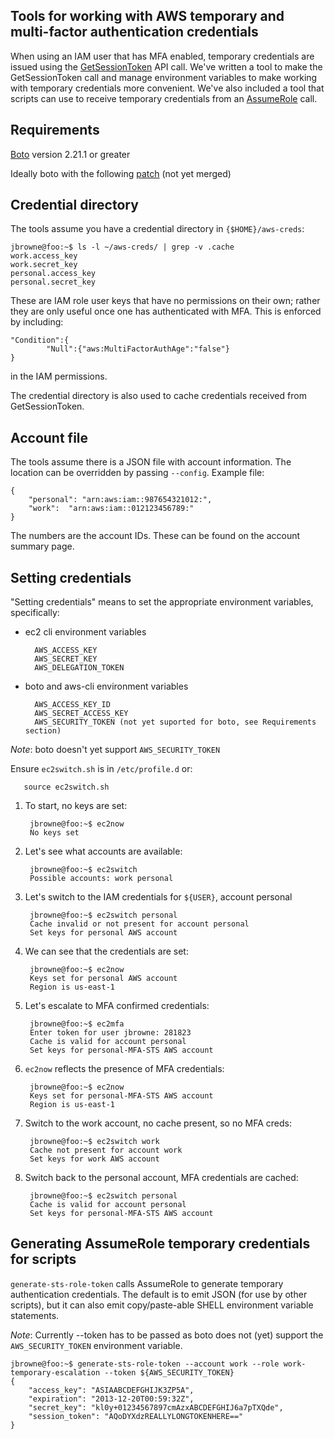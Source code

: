 Tools for working with AWS temporary and multi-factor authentication credentials
--------------------------------------------------------------------------------

When using an IAM user that has MFA enabled, temporary credentials are issued
using the [GetSessionToken](http://docs.aws.amazon.com/STS/latest/APIReference/API_GetSessionToken.html)
API call.  We've written a tool to make the GetSessionToken call and manage environment variables
to make working with temporary credentials more convenient.  We've also included a tool that scripts
can use to receive temporary credentials from an [AssumeRole](http://docs.aws.amazon.com/STS/latest/APIReference/API_AssumeRole.html)
call.

Requirements
------------

[Boto](https://github.com/boto/boto) version 2.21.1 or greater

Ideally boto with the following [patch](https://github.com/boto/boto/pull/1942) (not yet merged)

Credential directory
--------------------

The tools assume you have a credential directory in ```{$HOME}/aws-creds```:

    jbrowne@foo:~$ ls -l ~/aws-creds/ | grep -v .cache
    work.access_key
    work.secret_key
    personal.access_key
    personal.secret_key

These are IAM role user keys that have no permissions on their own; rather they are 
only useful once one has authenticated with MFA.  This is enforced by including:

    "Condition":{
            "Null":{"aws:MultiFactorAuthAge":"false"}
    }

in the IAM permissions.

The credential directory is also used to cache credentials received from GetSessionToken.

Account file
------------

The tools assume there is a JSON file with account information.  The location can
be overridden by passing ```--config```.  Example file:

    {
        "personal": "arn:aws:iam::987654321012:",
        "work":  "arn:aws:iam::012123456789:"
    }

The numbers are the account IDs.  These can be found on the account summary page.

Setting credentials
-------------------
"Setting credentials" means to set the appropriate environment variables, specifically:

* ec2 cli environment variables                                             

        AWS_ACCESS_KEY
        AWS_SECRET_KEY
        AWS_DELEGATION_TOKEN

* boto and aws-cli environment variables                                    

        AWS_ACCESS_KEY_ID
        AWS_SECRET_ACCESS_KEY
        AWS_SECURITY_TOKEN (not yet suported for boto, see Requirements section)

*Note*: boto doesn't yet support ```AWS_SECURITY_TOKEN```

Ensure ```ec2switch.sh``` is in ```/etc/profile.d``` or:

       source ec2switch.sh


1. To start, no keys are set:

        jbrowne@foo:~$ ec2now
        No keys set

2. Let's see what accounts are available:

        jbrowne@foo:~$ ec2switch 
        Possible accounts: work personal 

3. Let's switch to the IAM credentials for ```${USER}```, account personal

        jbrowne@foo:~$ ec2switch personal
        Cache invalid or not present for account personal
        Set keys for personal AWS account

4. We can see that the credentials are set:

        jbrowne@foo:~$ ec2now
        Keys set for personal AWS account
        Region is us-east-1

5. Let's escalate to MFA confirmed credentials:

        jbrowne@foo:~$ ec2mfa
        Enter token for user jbrowne: 281823
        Cache is valid for account personal
        Set keys for personal-MFA-STS AWS account

6. ```ec2now``` reflects the presence of MFA credentials:

        jbrowne@foo:~$ ec2now
        Keys set for personal-MFA-STS AWS account
        Region is us-east-1

7. Switch to the work account, no cache present, so no MFA creds:

        jbrowne@foo:~$ ec2switch work
        Cache not present for account work
        Set keys for work AWS account

8. Switch back to the personal account, MFA credentials are cached:

        jbrowne@foo:~$ ec2switch personal
        Cache is valid for account personal
        Set keys for personal-MFA-STS AWS account

Generating AssumeRole temporary credentials for scripts
-------------------------------------------------------

```generate-sts-role-token``` calls AssumeRole to generate temporary authentication
credentials.  The default is to emit JSON (for use by other scripts), but it can also
emit copy/paste-able SHELL environment variable statements.

*Note*: Currently --token has to be passed as boto does not (yet) support the
```AWS_SECURITY_TOKEN``` environment variable.


    jbrowne@foo:~$ generate-sts-role-token --account work --role work-temporary-escalation --token ${AWS_SECURITY_TOKEN} 
    {
        "access_key": "ASIAABCDEFGHIJK3ZP5A",
        "expiration": "2013-12-20T00:59:32Z",
        "secret_key": "kl0y+01234567897cmAzxABCDEFGHIJ6a7pTXQde",
        "session_token": "AQoDYXdzREALLYLONGTOKENHERE=="
    }
